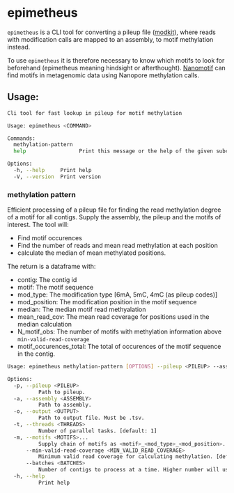 # epimetheus
`epimetheus` is a CLI tool for converting a pileup file ([modkit](https://github.com/nanoporetech/modkit)), where reads with modification calls are mapped to an assembly, to motif methylation instead.

To use `epimetheus` it is therefore necessary to know which motifs to look for beforehand (epimetheus meaning hindsight or afterthought). [Nanomotif](https://github.com/MicrobialDarkMatter/nanomotif) can find motifs in metagenomic data using Nanopore methylation calls.



## Usage:
```bash
Cli tool for fast lookup in pileup for motif methylation

Usage: epimetheus <COMMAND>

Commands:
  methylation-pattern  
  help                 Print this message or the help of the given subcommand(s)

Options:
  -h, --help     Print help
  -V, --version  Print version

```

### methylation pattern

Efficient processing of a pileup file for finding the read methylation degree of a motif for all contigs. Supply the assembly, the pileup and the motifs of interest. The tool will:
 - Find motif occurences
 - Find the number of reads and mean read methylation at each position
 - calculate the median of mean methylated positions.

The return is a dataframe with:
- contig: The contig id
- motif: The motif sequence
- mod_type: The modification type [6mA, 5mC, 4mC (as pileup codes)]
- mod_position: The modification position in the motif sequence
- median: The median motif read methyalation
- mean_read_cov: The mean read coverage for positions used in the median calculation
- N_motif_obs: The number of motifs with methylation information above `min-valid-read-coverage`
- motif_occurences_total: The total of occurences of the motif sequence in the contig.

```bash
Usage: epimetheus methylation-pattern [OPTIONS] --pileup <PILEUP> --assembly <ASSEMBLY> --output <OUTPUT> --motifs <MOTIFS>...

Options:
  -p, --pileup <PILEUP>
          Path to pileup.
  -a, --assembly <ASSEMBLY>
          Path to assembly.
  -o, --output <OUTPUT>
          Path to output file. Must be .tsv.
  -t, --threads <THREADS>
          Number of parallel tasks. [default: 1]
  -m, --motifs <MOTIFS>...
          Supply chain of motifs as <motif>_<mod_type>_<mod_position>. Example: '-m GATC_a_1 RGATCY_a_2'
      --min-valid-read-coverage <MIN_VALID_READ_COVERAGE>
          Minimum valid read coverage for calculating methylation. [default: 3]
      --batches <BATCHES>
          Number of contigs to process at a time. Higher number will use more RAM. [default: 3000]
  -h, --help
          Print help
```
